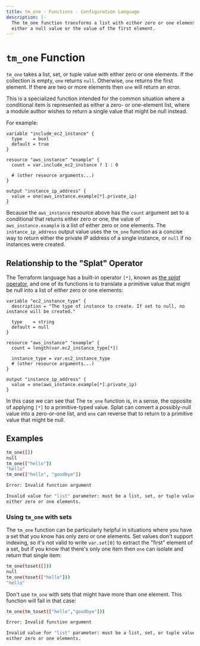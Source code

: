```yaml
---
title: tm_one - Functions - Configuration Language
description: |-
  The tm_one function transforms a list with either zero or one elements into
  either a null value or the value of the first element.
---
```


# `tm_one` Function

`tm_one` takes a list, set, or tuple value with either zero or one elements.
If the collection is empty, `one` returns `null`. Otherwise, `one` returns
the first element. If there are two or more elements then `one` will return
an error.

This is a specialized function intended for the common situation where a
conditional item is represented as either a zero- or one-element list, where
a module author wishes to return a single value that might be null instead.

For example:

```hcl
variable "include_ec2_instance" {
  type    = bool
  default = true
}

resource "aws_instance" "example" {
  count = var.include_ec2_instance ? 1 : 0

  # (other resource arguments...)
}

output "instance_ip_address" {
  value = one(aws_instance.example[*].private_ip)
}
```

Because the `aws_instance` resource above has the `count` argument set to a
conditional that returns either zero or one, the value of
`aws_instance.example` is a list of either zero or one elements. The
`instance_ip_address` output value uses the `tm_one` function as a concise way
to return either the private IP address of a single instance, or `null` if
no instances were created.

## Relationship to the "Splat" Operator

The Terraform language has a built-in operator `[*]`, known as
[the _splat_ operator](https://developer.hashicorp.com/terraform/language/expressions/splat), and one of its functions
is to translate a primitive value that might be null into a list of either
zero or one elements:

```hcl
variable "ec2_instance_type" {
  description = "The type of instance to create. If set to null, no instance will be created."

  type    = string
  default = null
}

resource "aws_instance" "example" {
  count = length(var.ec2_instance_type[*])

  instance_type = var.ec2_instance_type
  # (other resource arguments...)
}

output "instance_ip_address" {
  value = one(aws_instance.example[*].private_ip)
}
```

In this case we can see that The `tm_one` function is, in a sense, the opposite
of applying `[*]` to a primitive-typed value. Splat can convert a possibly-null
value into a zero-or-one list, and `one` can reverse that to return to a
primitive value that might be null.

## Examples

```sh
tm_one([])
null
tm_one(["hello"])
"hello"
tm_one(["hello", "goodbye"])

Error: Invalid function argument

Invalid value for "list" parameter: must be a list, set, or tuple value with
either zero or one elements.
```

### Using `tm_one` with sets

The `tm_one` function can be particularly helpful in situations where you have a
set that you know has only zero or one elements. Set values don't support
indexing, so it's not valid to write `var.set[0]` to extract the "first"
element of a set, but if you know that there's only one item then `one` can
isolate and return that single item:

```sh
tm_one(toset([]))
null
tm_one(toset(["hello"]))
"hello"
```

Don't use `tm_one` with sets that might have more than one element. This function
will fail in that case:

```sh
tm_one(tm_toset(["hello","goodbye"]))

Error: Invalid function argument

Invalid value for "list" parameter: must be a list, set, or tuple value with
either zero or one elements.
```
